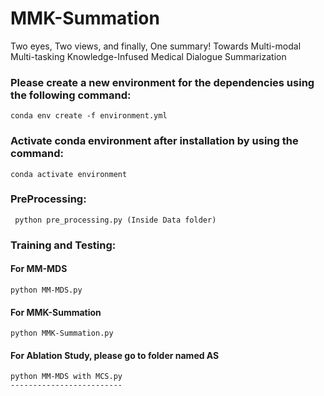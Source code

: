 # MMK-Summation

Two eyes, Two views, and finally, One summary! Towards Multi-modal Multi-tasking Knowledge-Infused Medical Dialogue Summarization

### Please create a new environment for the dependencies using the following command:

	conda env create -f environment.yml

### Activate conda environment after installation by using the command:

	conda activate environment
	
### PreProcessing:

	 python pre_processing.py (Inside Data folder)
   
### Training and Testing:
 
 #### For MM-MDS
  
    python MM-MDS.py
    
####  For MMK-Summation
    
    python MMK-Summation.py
    
#### For Ablation Study, please go to folder named AS

    python MM-MDS with MCS.py
    -------------------------

    
